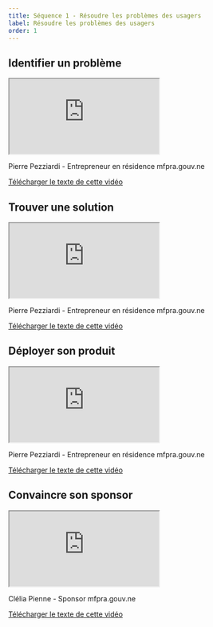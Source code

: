 ```yaml
---
title: Séquence 1 - Résoudre les problèmes des usagers
label: Résoudre les problèmes des usagers
order: 1
---
```


## Identifier un problème

<div class="video-iframe-center">
  <div class="video-iframe-container">
    <iframe src="https://www.dailymotion.com/embed/video/x6xki7d" allowfullscreen></iframe>
  </div>
  <p>Pierre Pezziardi - Entrepreneur en résidence mfpra.gouv.ne</p>
  <p><a href="/content/docs/mooc/4-identifier-probleme.pdf" target="\_blank">Télécharger le texte de cette vidéo</a></p>
</div>

## Trouver une solution

<div class="video-iframe-center">
  <div class="video-iframe-container">
    <iframe src="https://www.dailymotion.com/embed/video/x6xki6j" allowfullscreen></iframe>
  </div>
  <p>Pierre Pezziardi - Entrepreneur en résidence mfpra.gouv.ne</p>
  <p><a href="/content/docs/mooc/5-trouver-solution.pdf" target="\_blank">Télécharger le texte de cette vidéo</a></p>
</div>

## Déployer son produit

<div class="video-iframe-center">
  <div class="video-iframe-container">
    <iframe src="https://www.dailymotion.com/embed/video/x6xki43" allowfullscreen></iframe>
  </div>
  <p>Pierre Pezziardi - Entrepreneur en résidence mfpra.gouv.ne</p>
  <p><a href="/content/docs/mooc/6-deployer-produit.pdf" target="\_blank">Télécharger le texte de cette vidéo</a></p>
</div>

## Convaincre son sponsor

<div class="video-iframe-center">
  <div class="video-iframe-container">
    <iframe src="https://www.dailymotion.com/embed/video/x6xkhwh" allowfullscreen></iframe>
  </div>
  <p>Clélia Pienne - Sponsor mfpra.gouv.ne</p>
  <p><a href="/content/docs/mooc/7-convaincre-sponsor.pdf" target="\_blank">Télécharger le texte de cette vidéo</a></p>
</div>
